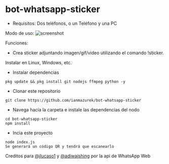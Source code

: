 # bot-whatsapp-sticker



- Requisitos: Dos teléfonos, o un Teléfono y una PC


Modo de uso:
![screenshot](https://i.imgur.com/1kLLs3q.png)

Funciones:

- Crea sticker adjuntando imagen/gif/video utilizando el comando !sticker.

Instalar en Linux, Windows, etc.

- Instalar dependencias

```
pkg update && pkg install git nodejs ffmpeg python -y
```

- Clonar este repositorio

```
git clone https://github.com/ianmazurek/bot-whatsapp-sticker
```

- Navega hacía la carpeta e instale las dependencias del nodo

```
cd bot-whatsapp-sticker
npm install
```

- Incia este proyecto

```
node index.js
Se generará un código QR y tendrá que escanearlo
```

Creditos para [@jlucaso1](https://github.com/jlucaso1) y [@adiwajshing](https://github.com/adiwajshing/) por la api de WhatsApp Web

